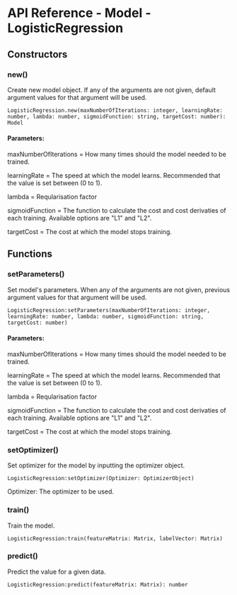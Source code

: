 # API Reference - Model - LogisticRegression

## Constructors

### new()

Create new model object. If any of the arguments are not given, default argument values for that argument will be used.

```
LogisticRegression.new(maxNumberOfIterations: integer, learningRate: number, lambda: number, sigmoidFunction: string, targetCost: number): Model
```

#### Parameters:

maxNumberOfIterations = How many times should the model needed to be trained.

learningRate = The speed at which the model learns. Recommended that the value is set between (0 to 1).

lambda = Reqularisation factor

sigmoidFunction = The function to calculate the cost and cost derivaties of each training. Available options are "L1" and "L2".

targetCost = The cost at which the model stops training.

## Functions

### setParameters()

Set model's parameters. When any of the arguments are not given, previous argument values for that argument will be used.

```
LogisticRegression:setParameters(maxNumberOfIterations: integer, learningRate: number, lambda: number, sigmoidFunction: string, targetCost: number)
```

#### Parameters:

maxNumberOfIterations = How many times should the model needed to be trained.

learningRate = The speed at which the model learns. Recommended that the value is set between (0 to 1).

lambda = Reqularisation factor

sigmoidFunction = The function to calculate the cost and cost derivaties of each training. Available options are "L1" and "L2".

targetCost = The cost at which the model stops training.

### setOptimizer()

Set optimizer for the model by inputting the optimizer object.

```
LogisticRegression:setOptimizer(Optimizer: OptimizerObject)
```

Optimizer: The optimizer to be used.

### train()

Train the model.

```
LogisticRegression:train(featureMatrix: Matrix, labelVector: Matrix)
```

### predict()

Predict the value for a given data.

```
LogisticRegression:predict(featureMatrix: Matrix): number
```
